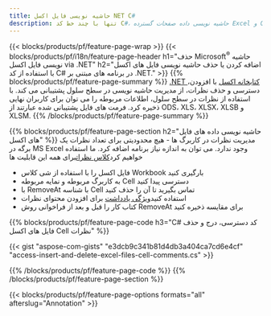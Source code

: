 ```yaml
---
title: حاشیه نویسی فایل اکسل NET C#
description: تنها با چند خط کد C#، حاشیه نویسی داده صفحات گسترده Excel و OpenOffice را اضافه یا حذف کنید.
---
```

{{< blocks/products/pf/feature-page-wrap >}}
{{< blocks/products/pf/i18n/feature-page-header h1="حذف Microsoft<sup>&reg;</sup> حاشیه نویسی فایل اکسل via .NET" h2="اضافه کردن یا حذف حاشیه نویسی فایل های اکسل با استفاده از کد C# در برنامه های مبتنی بر .NET." >}}
{{% blocks/products/pf/feature-page-summary %}}
[.NET کتابخانه اکسل](/cells/fa/net/) با افزودن، دسترسی و حذف نظرات، از مدیریت حاشیه نویسی در سطح سلول پشتیبانی می کند. با استفاده از نظرات در سطح سلول، اطلاعات مربوطه را می توان برای کاربران نهایی ذخیره کرد. فرمت های فایل پشتیبانی شده عبارتند از ODS، XLS، XLSX، XLSB و XLSM.
{{% /blocks/products/pf/feature-page-summary %}}

{{% blocks/products/pf/feature-page-section h2="حاشیه نویسی داده های فایل های اکسل" %}}
 مدیریت نظرات در کاربرگ ها - هیچ محدودیتی برای تعداد نظرات یک برگه در MS Excel وجود ندارد. می توان به اندازه نیاز برنامه اضافه کرد. ما استفاده خواهیم کرد[کلاس نظرات](https://reference.aspose.com/cells/net/aspose.cells/comment)برای همه این قابلیت ها

+ فایل اکسل را با استفاده از شی کلاس Workbook بارگیری کنید
+ به کاربرگ مربوطه و نمایه مربوطه Cell دسترسی پیدا کنید
+ با RemoveAt با شناسه Cell تماس بگیرید تا آن را حذف کنید
 + استفاده کنید[ویژگی یادداشت](https://reference.aspose.com/cells/net/aspose.cells/comment/properties/note) برای افزودن محتوای نظرات
+ کتاب کار را قبل و بعد از فراخوانی روش RemoveAt برای مقایسه ذخیره کنید

{{% blocks/products/pf/feature-page-code h3="C# کد دسترسی، درج و حذف فایل های اکسل Cell نظرات" %}}


{{< gist "aspose-com-gists" "e3dcb9c341b81d4db3a404ca7cd6e4cf" "access-insert-and-delete-excel-files-cell-comments.cs" >}}

{{% /blocks/products/pf/feature-page-code %}}
{{% /blocks/products/pf/feature-page-section %}}

{{< blocks/products/pf/feature-page-options formats="all" afterslug="Annotation" >}}
